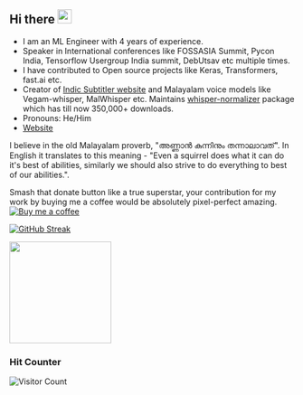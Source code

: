 ## Hi there <a href="https://www.kurianbenoy.com/"><img src="https://media.giphy.com/media/hvRJCLFzcasrR4ia7z/giphy.gif" width="25px"></a>

- I am an ML Engineer with 4 years of experience.
- Speaker in International conferences like FOSSASIA Summit, Pycon India, Tensorflow Usergroup India summit, DebUtsav etc multiple times.
- I have contributed to Open source projects like Keras, Transformers, fast.ai etc.
- Creator of [Indic Subtitler website](https://indicsubtitler.in) and Malayalam voice models like Vegam-whisper, MalWhisper etc. Maintains [whisper-normalizer](https://github.com/kurianbenoy/whisper_normalizer) package which has till now 350,000+ downloads.
- Pronouns: He/Him
- [Website](https://kurianbenoy.com/)

I believe in the old Malayalam proverb, "അണ്ണാൻ കുന്നിനും തന്നാലാവത്". In English it translates to this meaning - "Even a squirrel does what it can do it's best of abilities, similarly we should also strive to do everything to best of our abilities.".

Smash that donate button like a true superstar, your contribution for my work by buying me a coffee would be absolutely pixel-perfect amazing. [![Buy me a coffee](https://img.shields.io/badge/Buy%20me%20a%20coffee-Donate-green.svg)](https://www.buymeacoffee.com/kurianbenoy2)

[![GitHub Streak](https://streak-stats.demolab.com?user=kurianbenoy&exclude_days=Sun%2CSat)](https://git.io/streak-stats)

<img height="180em" src="https://github-readme-stats-eight-theta.vercel.app/api?username=kurianbenoy&show_icons=true&include_all_commits=true&count_private=true"/>

### Hit Counter

![Visitor Count](https://profile-counter.glitch.me/kurianbenoy/count.svg)

<!--

[![GitHub Streak](https://streak-stats.demolab.com?user=kurianbenoy)](https://git.io/streak-stats)
-->
